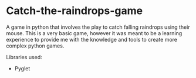 # Catch-the-raindrops-game
A game in python that involves the play to catch falling raindrops using their mouse. This is a very basic game, however it was meant to be a learning experience to provide me with the knowledge and tools to create more complex python games.

Libraries used:
 * Pyglet
